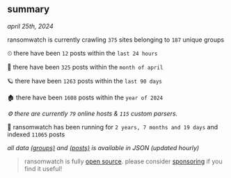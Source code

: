
## summary
_april 25th, 2024_

ransomwatch is currently crawling `375` sites belonging to `187` unique groups

⏲ there have been `12` posts within the `last 24 hours`

🦈 there have been `325` posts within the `month of april`

🪐 there have been `1263` posts within the `last 90 days`

🏚 there have been `1608` posts within the `year of 2024`

_⚙️ there are currently `79` online hosts & `115` custom parsers._

🦕 ransomwatch has been running for `2 years, 7 months and 19 days` and indexed `11065` posts

_all data  [(groups)](http://ransomwhat.telemetry.ltd/groups) and [(posts)](http://ransomwhat.telemetry.ltd/posts) is available in JSON (updated hourly)_

> ransomwatch is fully [open source](https://github.com/joshhighet/ransomwatch#ransomwatch--). please consider [sponsoring](https://github.com/sponsors/joshhighet) if you find it useful!
